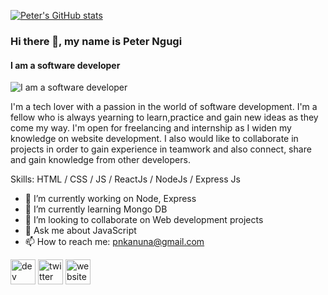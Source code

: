 [![Peter's GitHub stats](https://github-readme-stats.vercel.app/api?username=muirurii)](https://github.com/muirurii/github-readme-stats)

### Hi there 👋, my name is Peter Ngugi
#### I am a software developer
![I am a software developer](https://avatars.githubusercontent.com/u/86372952?v=4)

I'm a tech lover with a passion in the world of software development.
I'm a fellow who is always yearning to learn,practice and gain new ideas as they come my way.
I'm open for freelancing and internship as I widen my knowledge on website development.
I also would like to collaborate in projects in order to gain experience in teamwork and also connect, share and gain knowledge from other developers.

Skills:  HTML / CSS / JS  / ReactJs / NodeJs / Express Js 

- 🔭 I’m currently working on Node, Express 
- 🌱 I’m currently learning  Mongo DB 
- 👯 I’m looking to collaborate on Web development projects 
- 💬 Ask me about JavaScript 
- 📫 How to reach me: pnkanuna@gmail.com 


[<img src='https://cdn.jsdelivr.net/npm/simple-icons@3.0.1/icons/dev-dot-to.svg' alt='dev' height='40'>](https://dev.to/peterngugi)  [<img src='https://cdn.jsdelivr.net/npm/simple-icons@3.0.1/icons/twitter.svg' alt='twitter' height='40'>](https://twitter.com/dronethem)  [<img src='https://cdn.jsdelivr.net/npm/simple-icons@3.0.1/icons/icloud.svg' alt='website' height='40'>](https://peterngugi.netlify.app/)  



<!---
muirurii/muirurii is a ✨ special ✨ repository because its `README.md` (this file) appears on your GitHub profile.
You can click the Preview link to take a look at your changes.
--->
